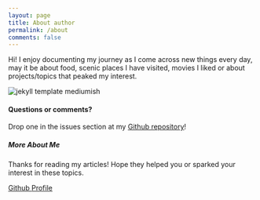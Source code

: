 ```yaml
---
layout: page
title: About author
permalink: /about
comments: false
---
```


<div class="row justify-content-between">
<div class="col-md-8 pr-5">

<p>Hi! I enjoy documenting my journey as I come across new things every day, may it be about food, scenic places I have visited, movies I liked or about projects/topics that peaked my interest. </p>


<p class="mb-5"><img class="shadow-lg" src="{{site.baseurl}}/assets/images/mediumish-jekyll-template.png" alt="jekyll template mediumish" /></p>


<h4>Questions or comments?</h4>

<p>Drop one in the issues section at my <a href="https://github.com/munkeops/Blogs">Github repository</a>!</p>

</div>

<div class="col-md-4">

<div class="sticky-top sticky-top-80">
<h5>More About Me</h5>

<p>Thanks for reading my articles! Hope they helped you or sparked your interest in these topics.</p>

<a target="_blank" href="https://github.com/munkeops" class="btn btn-danger">Github <i class="fab fa-github"></i></a> <a target="_blank" href="https://munkeops.github.io" class="btn btn-warning">Profile</a>

</div>
</div>
</div>
